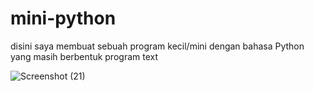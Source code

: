 # mini-python 

disini saya membuat sebuah program kecil/mini dengan bahasa Python yang masih berbentuk program text

![Screenshot (21)](https://github.com/wraleydi/mini-project/assets/166751493/92544d08-da8f-4121-b623-7b25a43233fa)

